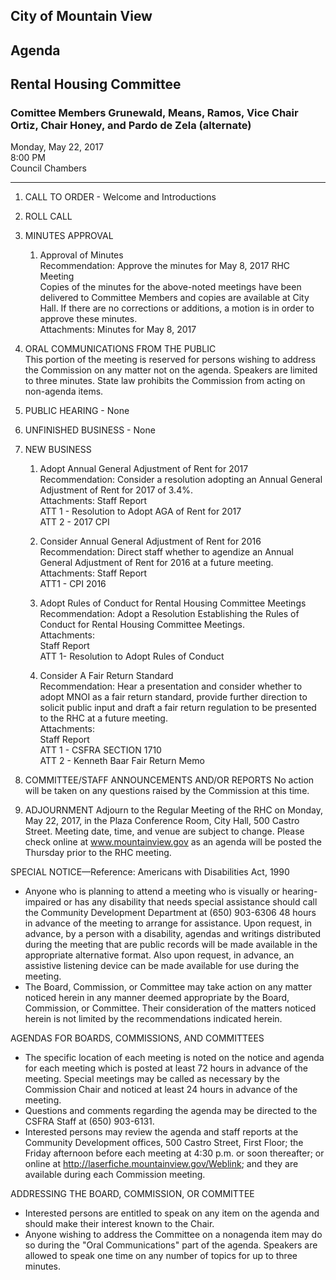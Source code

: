 ## City of Mountain View
## Agenda
## Rental Housing Committee

### Comittee Members Grunewald, Means, Ramos, Vice Chair Ortiz, Chair Honey, and Pardo de Zela (alternate)

Monday, May 22, 2017  
8:00 PM  
Council Chambers  

***

1. CALL TO ORDER - Welcome and Introductions  

2. ROLL CALL

3. MINUTES APPROVAL  
    1. Approval of Minutes  
	Recommendation: Approve the minutes for May 8, 2017 RHC Meeting  
	Copies of the minutes for the above-noted meetings have been delivered to Committee Members and copies are available at City Hall.  If there are no corrections or additions, a motion is in order to approve these minutes.  
	Attachments: Minutes for May 8, 2017 

4. ORAL COMMUNICATIONS FROM THE PUBLIC  
This portion of the meeting is reserved for persons wishing to address the Commission on any matter not on the agenda.  Speakers are limited to three minutes.  State law prohibits the Commission from acting on non-agenda items.

5. PUBLIC HEARING - None

6. UNFINISHED BUSINESS - None

7.  NEW BUSINESS  
      1. Adopt Annual General Adjustment of Rent for 2017  
	  Recommendation: Consider a resolution adopting an Annual General Adjustment of Rent for 2017 of 3.4%.  
	  Attachments: Staff Report  
	  ATT 1 - Resolution to Adopt AGA of Rent for 2017  
	  ATT 2 - 2017 CPI      

      2. Consider Annual General Adjustment of Rent for 2016  
	  Recommendation: Direct staff whether to agendize an Annual General Adjustment of Rent for 2016 at a future meeting.  
	  Attachments: Staff Report  
	  ATT1 - CPI 2016    

      3. Adopt Rules of Conduct for Rental Housing Committee Meetings  
	  Recommendation: Adopt a Resolution Establishing the Rules of Conduct for Rental Housing Committee Meetings.  
	  Attachments:  
	  Staff Report  
	  ATT 1- Resolution to Adopt Rules of Conduct      

      4. Consider A Fair Return Standard  
	  Recommendation: Hear a presentation and consider whether to adopt MNOI as a fair return standard, provide further direction to solicit public input and draft a fair return regulation to be presented to the RHC at a future meeting.  
	  Attachments:  
	  Staff Report  
	  ATT 1 - CSFRA SECTION 1710  
	  ATT 2 - Kenneth Baar Fair Return Memo      

8. COMMITTEE/STAFF ANNOUNCEMENTS AND/OR REPORTS
No action will be taken on any questions raised by the Commission at this time.

9. ADJOURNMENT
Adjourn to the Regular Meeting of the RHC on Monday, May 22, 2017, in the Plaza Conference Room, City Hall, 500 Castro Street.  Meeting date, time, and venue are subject to change.  Please check online at www.mountainview.gov as an agenda will be posted the Thursday prior to the RHC meeting.

SPECIAL NOTICE—Reference:  Americans with Disabilities Act, 1990
- Anyone   who   is   planning   to   attend   a   meeting   who   is   visually   or   hearing-impaired   or   has   any   disability   that   needs   special assistance   should   call   the   Community   Development   Department   at   (650)   903-6306 48 hours   in   advance   of   the   meeting   to arrange  for  assistance.    Upon  request,  in  advance,  by  a  person  with  a  disability,  agendas  and  writings  distributed  during  the meeting  that  are  public  records  will  be  made  available  in  the  appropriate  alternative  format.    Also  upon  request,  in  advance, an assistive listening device can be made available for use during the meeting.
- The   Board,   Commission,   or   Committee   may   take   action   on   any   matter   noticed   herein   in   any   manner   deemed   appropriate by   the   Board,   Commission,   or   Committee.      Their   consideration   of   the   matters   noticed   herein   is   not   limited   by   the recommendations indicated herein.

AGENDAS FOR BOARDS, COMMISSIONS, AND COMMITTEES
- The  specific  location  of  each  meeting  is  noted  on  the  notice  and  agenda  for  each  meeting  which  is  posted  at  least  72 hours in  advance  of  the  meeting.    Special  meetings  may  be  called  as  necessary  by  the  Commission  Chair  and  noticed  at  least  24 hours in advance of the meeting.
- Questions and comments regarding the agenda may be directed to the CSFRA Staff at (650) 903-6131.
- Interested   persons   may   review   the   agenda   and   staff   reports   at   the   Community   Development   offices,   500 Castro   Street, First Floor; the Friday afternoon before each meeting at 4:30 p.m. or soon thereafter; or online at http://laserfiche.mountainview.gov/Weblink; and they are available during each Commission meeting.

ADDRESSING THE BOARD, COMMISSION, OR COMMITTEE
- Interested persons are entitled to speak on any item on the agenda and should make their interest known to the Chair.
-  Anyone  wishing  to  address  the  Committee  on  a  nonagenda  item  may  do  so  during  the  "Oral  Communications"  part  of  the agenda.  Speakers are allowed to speak one time on any number of topics for up to three minutes.
